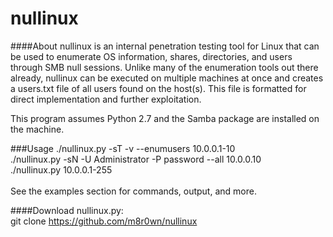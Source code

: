 # nullinux
####About
nullinux is an internal penetration testing tool for Linux that can be used to enumerate OS information, shares, directories, and users through SMB null sessions. Unlike many of the enumeration tools out there already, nullinux can be executed on multiple machines at once and creates a users.txt file of all users found on the host(s). This file is formatted for direct implementation and further exploitation.

This program assumes Python 2.7 and the Samba package are installed on the machine.

###Usage
./nullinux.py -sT -v --enumusers 10.0.0.1-10<br>
./nullinux.py -sN -U Administrator -P password --all 10.0.0.10<br>
./nullinux.py 10.0.0.1-255<br><br>
See the examples section for commands, output, and more.


####Download
nullinux.py:<br>
git clone https://github.com/m8r0wn/nullinux<br><br>

